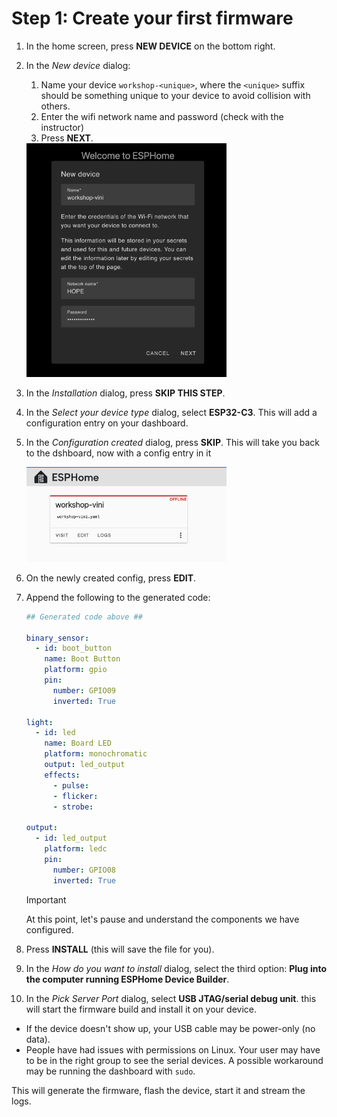 # Step 1: Create your first firmware

1. In the home screen, press **NEW DEVICE** on the bottom right.
1. In the *New device* dialog:

    1. Name your device `workshop-<unique>`, where the `<unique>` suffix should be something unique
    to your device to avoid collision with others.
    1. Enter the wifi network name and password (check with the instructor)
    1. Press **NEXT**.

    <img width="320" alt="image" src="new-device.png" />

1. In the *Installation* dialog, press **SKIP THIS STEP**.

1. In the *Select your device type* dialog, select **ESP32-C3**. This will add a configuration entry on your dashboard.

1. In the *Configuration created* dialog, press **SKIP**. This will take you back to the dshboard, now with a config entry in it

    <img width="320" alt="image" src="added-config.png" />


1. On the newly created config, press **EDIT**.

1. Append the following to the generated code:

    ```yaml
    ## Generated code above ##

    binary_sensor:
      - id: boot_button
        name: Boot Button
        platform: gpio
        pin:
          number: GPIO09
          inverted: True

    light:
      - id: led
        name: Board LED
        platform: monochromatic
        output: led_output
        effects:
          - pulse:
          - flicker:
          - strobe:

    output:
      - id: led_output
        platform: ledc
        pin:
          number: GPIO08
          inverted: True
    ```

    > [!IMPORTANT]
    > At this point, let's pause and understand the components we have configured.

1. Press **INSTALL** (this will save the file for you).

1. In the *How do you want to install* dialog, select the third option: **Plug into the computer running ESPHome Device Builder**.

1. In the *Pick Server Port* dialog, select **USB JTAG/serial debug unit**. this will start the firmware build and install it on your device.
  - If the device doesn't show up, your USB cable may be power-only (no data).
  - People have had issues with permissions on Linux. Your user may have
    to be in the right group to see the serial devices. A possible workaround
    may be running the dashboard with `sudo`.

This will generate the firmware, flash the device, start it and stream the logs.


<!-- You should see "Hello World!" in the logs:

![alt text](image-1.png) -->
